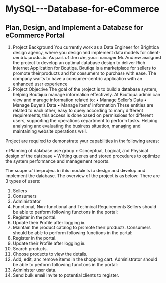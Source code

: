 # MySQL---Database-for-eCommerce
Plan, Design, and Implement a Database for eCommerce Portal
-----------------------------------------------------------
1.	Project Background
You currently work as a Data Engineer for Brightica design agency, where you design and implement data models for client-centric products. As part of the role, your manager Mr. Andrew assigned the project to develop an optimal database design to deliver Rich Internet Application for Boutiqa. Boutiqa is a marketplace for sellers to promote their products and for consumers to purchase with ease. The company wants to have a consumer-centric application with an enhanced user experience
2.	Project Objective
The goal of the project is to build a database system, helping Boutiqua manage information effectively. At Boutiqua admin can view and manage information related to:
•	Manage Seller’s Data
•	Manage Buyer’s Data
•	Manage Items’ information
These entities are related to each other, easy to query according to many different requirements, this access is done based on permissions for different users, supporting the operations department to perform tasks. Helping analysing and evaluating the business situation, managing and maintaining website operations well.

Project are required to demonstrate your capabilities in the following areas:

• Planning of database use group
• Conceptual, Logical, and Physical design of the database
• Writing queries and stored procedures to optimize the system performance and management reports.

The scope of the project in this module is to design and develop and implement the database. The overview of the project is as below:
There are 3 types of users:
1. Sellers
2. Consumers
3. Administrator
3.	Functional, Non-functional and Technical Requirements
Sellers should be able to perform following functions in the portal:
1. Register in the portal.
2. Update their Profile after logging in.
3. Maintain the product catalog to promote their products.
Consumers should be able to perform following functions in the portal:
1. Register in the portal.
2. Update their Profile after logging in.
3. Search products.
4. Choose products to view the details.
5. Add, edit, and remove items in the shopping cart.
Administrator should be able to perform following functions in the portal:
1. Administer user data.
2. Send bulk email invite to potential clients to register.
